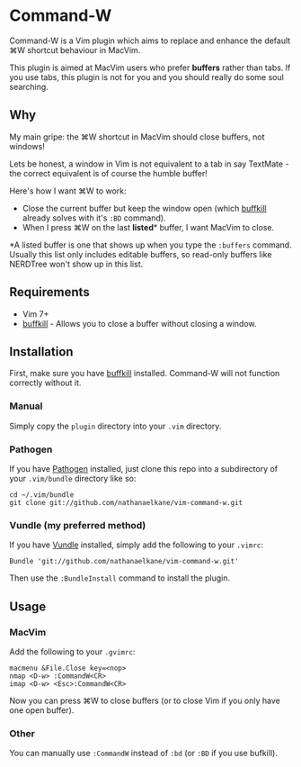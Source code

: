 # Command-W
Command-W is a Vim plugin which aims to replace and enhance the default ⌘W shortcut behaviour in MacVim.

This plugin is aimed at MacVim users who prefer **buffers** rather than tabs. If you use tabs, this plugin is not for you and you should really do some soul searching.

## Why
My main gripe: the ⌘W shortcut in MacVim should close buffers, not windows!

Lets be honest, a window in Vim is not equivalent to a tab in say TextMate - the correct equivalent is of course the humble buffer!

Here's how I want ⌘W to work:

- Close the current buffer but keep the window open (which [buffkill](http://www.vim.org/scripts/script.php?script_id=1147) already solves with it's `:BD` command).
- When I press ⌘W on the last **listed**\* buffer, I want MacVim to close.

\*A listed buffer is one that shows up when you type the `:buffers` command. Usually this list only includes editable buffers, so read-only buffers like NERDTree won't show up in this list.

## Requirements
* Vim 7+
* [buffkill](http://www.vim.org/scripts/script.php?script_id=1147) - Allows you to close a buffer without closing a window.

## Installation

First, make sure you have [buffkill](http://www.vim.org/scripts/script.php?script_id=1147) installed. Command-W will not function correctly without it.

### Manual
Simply copy the `plugin` directory into your `.vim` directory.

### Pathogen
If you have [Pathogen](http://www.vim.org/scripts/script.php?script_id=2332) installed, just clone this repo into a subdirectory of your `.vim/bundle` directory like so:

    cd ~/.vim/bundle
    git clone git://github.com/nathanaelkane/vim-command-w.git

### Vundle (my preferred method)
If you have [Vundle](https://github.com/gmarik/vundle) installed, simply add the following to your `.vimrc`:

    Bundle 'git://github.com/nathanaelkane/vim-command-w.git'

Then use the `:BundleInstall` command to install the plugin.

## Usage

### MacVim
Add the following to your `.gvimrc`:

    macmenu &File.Close key=<nop>
    nmap <D-w> :CommandW<CR>
    imap <D-w> <Esc>:CommandW<CR>

Now you can press ⌘W to close buffers (or to close Vim if you only have one open buffer).

### Other
You can manually use `:CommandW` instead of `:bd` (or `:BD` if you use bufkill).
